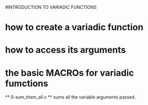 #INTRODUCTION TO VARIADIC FUNCTIONS
# how to create a variadic function
# how to access its arguments
# the basic MACROs for variadic fumctions

** 0-sum_them_all.c **
 sums all the variable arguments passed.
